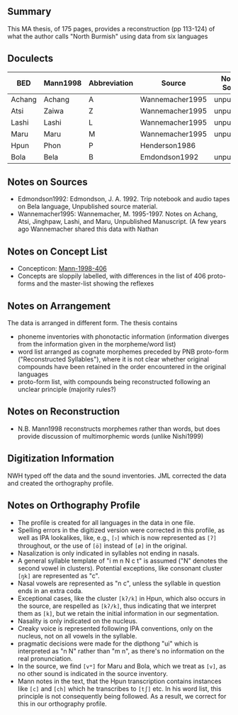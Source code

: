 ## Summary

This MA thesis, of 175 pages, 
provides a reconstruction (pp 113-124) of what the author calls "North Burmish" using data from six languages

## Doculects

BED | Mann1998 | Abbreviation | Source | Note on Source
--- | --- | --- | --- | ---
Achang | Achang | A | Wannemacher1995 | unpublished
Atsi | Zaiwa | Z | Wannemacher1995 | unpublished
Lashi | Lashi | L | Wannemacher1995 | unpublished
Maru | Maru | M | Wannemacher1995 | unpublished
Hpun | Phon | P | Henderson1986 |
Bola | Bela | B | Emdondson1992 | unpublished

## Notes on Sources

* Edmondson1992:  Edmondson, J. A. 1992. Trip notebook and audio tapes on Bela language, Unpublished source material.
* Wannemacher1995: Wannemacher, M. 1995-1997. Notes on Achang, Atsi, Jinghpaw, Lashi, and Maru, Unpublished Manuscript. (A few years ago Wannemacher shared this data with Nathan

## Notes on Concept List

* Concepticon: [Mann-1998-406](http://concepticon.clld.org/contributions/Mann-1998-406)
* Concepts are sloppily labelled, with differences in the list of 406 proto-forms and the master-list showing the reflexes

## Notes on Arrangement

The data is arranged in different form. The thesis contains

* phoneme inventories with phonotactic information (information diverges from the information given in the morpheme/word list)
* word list arranged as cognate morphemes preceded by PNB proto-form ("Reconstructed Syllables"), where it is not clear whether original compounds have been retained in the order encountered in the original languages
* proto-form list, with compounds being reconstructed following an unclear principle (majority rules?)

## Notes on Reconstruction

* N.B. Mann1998 reconstructs morphemes rather than words, but does provide discussion of multimorphemic words (unlike Nishi1999)

## Digitization Information

NWH typed off the data and the sound inventories. JML corrected the data and created the orthography profile.

## Notes on Orthography Profile

* The profile is created for all languages in the data in one file. 
* Spelling errors in the digitized version were corrected in this profile, as well as IPA lookalikes, like, e.g., `[ɂ]` which is now represented as `[ʔ]` throughout, or the use of `[ö]` instead of `[ø]` in the original.
* Nasalization is only indicated in syllables not ending in nasals.
* A general syllable template of "i m n N c t" is assumed ("N" denotes the second vowel in clusters). Potential exceptions, like consonant cluster `[ŋk]` are represented as "c".
* Nasal vowels are represented as "n c", unless the syllable in question ends in an extra coda.
* Exceptional cases, like the cluster `[kʔ/k]` in Hpun, which also occurs in the source, are respelled as `[kʔ/k]`, thus indicating that we interpret them as `[k]`, but we retain the initial information in our segmentation.
* Nasality is only indicated on the nucleus.
* Creaky voice is represented following IPA conventions, only on the nucleus, not on all vowels in the syllable.
* pragmatic decisions were made for the dipthong "ui" which is interpreted as "n N" rather than "m n", as there's no information on the real pronunciation.
* In the source, we find `[vʷ]` for Maru and Bola, which we treat as `[v]`, as no other sound is indicated in the source inventory. 
* Mann notes in the text, that the Hpun transcription contains instances like `[c]` and `[ch]` which he transcribes to `[tʃ]` etc. In his word list, this principle is not consequently being followed. As a result, we correct for this in our orthography profile.
